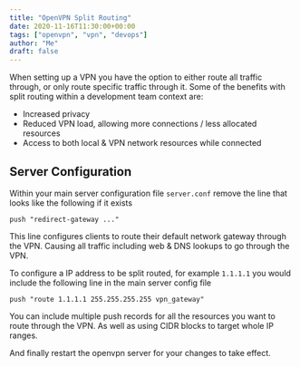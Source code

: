 ```yaml
---
title: "OpenVPN Split Routing"
date: 2020-11-16T11:30:00+00:00
tags: ["openvpn", "vpn", "devops"]
author: "Me"
draft: false
---
```

When setting up a VPN you have the option to either route all traffic through, or only route specific traffic through it. Some of the benefits with split routing within a development team context are:
- Increased privacy
- Reduced VPN load, allowing more connections / less allocated resources
- Access to both local & VPN network resources while connected

## Server Configuration
Within your main server configuration file `server.conf` remove the line that looks like the following if it exists
```
push "redirect-gateway ..."
```
This line configures clients to route their default network gateway through the VPN. Causing all traffic including web & DNS lookups to go through the VPN.

To configure a IP address to be split routed, for example `1.1.1.1` you would include the following line in the main server config file
```
push "route 1.1.1.1 255.255.255.255 vpn_gateway"
```
You can include multiple push records for all the resources you want to route through the VPN. As well as using CIDR blocks to target whole IP ranges. 

And finally restart the openvpn server for your changes to take effect.



